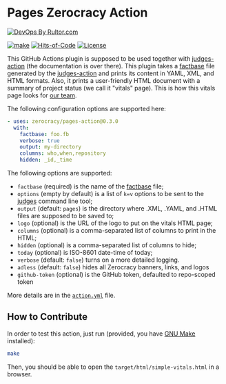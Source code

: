 # Pages Zerocracy Action

[![DevOps By Rultor.com](https://www.rultor.com/b/zerocracy/pages-action)](https://www.rultor.com/p/zerocracy/pages-action)

[![make](https://github.com/zerocracy/pages-action/actions/workflows/make.yml/badge.svg)](https://github.com/zerocracy/pages-action/actions/workflows/make.yml)
[![Hits-of-Code](https://hitsofcode.com/github/zerocracy/pages-action)](https://hitsofcode.com/view/github/zerocracy/pages-action)
[![License](https://img.shields.io/badge/license-MIT-green.svg)](https://github.com/zerocracy/pages-action/blob/master/LICENSE.txt)

This GitHub Actions plugin is supposed to be used together with [judges-action]
  (the documentation is over there).
This plugin takes a [factbase] file generated by the [judges-action] and prints
  its content in YAML, XML, and HTML formats.
Also, it prints a user-friendly HTML document with a summary of project status
  (we call it "vitals" page).
This is how this vitals page looks for [our team][vitals].

The following configuration options are supported here:

```yaml
- uses: zerocracy/pages-action@0.3.0
  with:
    factbase: foo.fb
    verbose: true
    output: my-directory
    columns: who,when,repository
    hidden: _id,_time
```

The following options are supported:

* `factbase` (required) is the name of the [factbase] file;
* `options` (empty by default) is a list of `k=v` options to be sent to
the [judges] command line tool;
* `output` (default: `pages`) is the directory where .XML, .YAML,
and .HTML files are supposed to be saved to;
* `logo` (optional) is the URL of the logo to put on the vitals HTML page;
* `columns` (optional) is a comma-separated list of columns
to print in the HTML;
* `hidden` (optional) is a comma-separated list of columns to hide;
* `today` (optional) is ISO-8601 date-time of today;
* `verbose` (default: `false`) turns on a more detailed logging.
* `adless` (default: `false`) hides all Zerocracy banners, links, and logos
* `github-token` (optional) is the GitHub token, defaulted to repo-scoped token

More details are in the [`action.yml`][action] file.

## How to Contribute

In order to test this action, just run (provided, you have
  [GNU Make] installed):

```bash
make
```

Then, you should be able to open the `target/html/simple-vitals.html`
  in a browser.

[judges-action]: https://github.com/zerocracy/judges-action
[factbase]: https://github.com/yegor256/factbase
[vitals]: https://zerocracy.github.io/judges-action/zerocracy-vitals.html
[judges]: https://github.com/yegor256/judges
[action]: https://github.com/zerocracy/pages-action/blob/master/action.yml
[GNU Make]: https://www.gnu.org/software/make/
